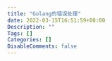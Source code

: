 ```yaml
---
title: "Golang的错误处理"
date: 2022-03-15T16:51:59+08:00
Description: ""
Tags: []
Categories: []
DisableComments: false
---
```

